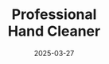 ---
type: product
layout: product
date: 2025-03-27
sitemap:
  priority: 1
  changefreq: "weekly"

# SEO metadata
seoTitleSuffix: "Industrial Strength Soap Near Me"
seoDescription: >-
  Get professional-grade hand cleaner from Nutcracker Pro in South Dakota. Tough on grease, gentle on hands with fast shipping for mechanics and dealerships.

# Page content
title: "Professional <br> **Hand Cleaner**"
titlePrefix: "South Dakota Auto Shop Supplies"
description: >-
  Nutcracker Pro offers heavy-duty Professional Hand Cleaner for South Dakota mechanics and dealerships. Tough on grime, gentle on skin with fast delivery.

# benefitsContent
benefitsImages:
  - image: /images/handcleaner/product-despencer.jpg
    alt: "Nutcracker Pro Hand Cleaner Dispenser in South Dakota"
  - image: /images/handcleaner/product-details.jpg
    alt: "Nutcracker Pro Hand Cleaner Variants for Auto Shops"

benefitsBlocks:
  - title: "South Dakota Mechanics Love It"
    text: >-
      Nutcracker Professional Hand Cleaner is a favorite among South Dakota mechanics. Its heavy-duty formula tackles automotive grease and oil, perfect for local shops and dealerships needing reliable supplies.
  - title: "Skin-Safe for Daily Use"
    text: >-
      This emollient-rich hand cleaner keeps hands soft even with frequent washing. Ideal for South Dakota technicians who need professional hand cleaner that won’t dry out skin during long shifts.
  - title: "Eco-Friendly Cleaning"
    text: >-
      Made with biodegradable walnut shells, this shop-grade hand cleaner is an eco-friendly choice for South Dakota auto shops. It delivers powerful cleaning without harsh chemicals.
  - title: "Versatile for All Trades"
    text: >-
      From oil to paint, Nutcracker Professional Hand Cleaner handles it all. South Dakota garages, body shops, and industrial sites trust it for top-tier cleaning power.
  - title: "Non-Greasy Finish"
    text: >-
      Unlike other soaps, this leaves no slippery residue. South Dakota mechanics can get back to work fast with clean, comfortable hands after using this hand cleaner.
  - title: "Cost-Saving Value"
    text: >-
      Super-concentrated for bulk use, this hand cleaner cuts restocking costs for South Dakota dealerships. A little goes a long way, saving money on mechanic supplies.
  - title: "Fast Shipping in South Dakota"
    text: >-
      Need auto shop supplies quick? Nutcracker Professional Hand Cleaner offers fast delivery across South Dakota, keeping your service bays stocked and ready.
  - title: "Heavy-Duty Performance"
    text: >-
      Built for tough jobs, this industrial-strength hand cleaner is perfect for South Dakota diesel mechanics and service centers handling the dirtiest tasks.
  - title: "Local Supply Reliability"
    text: >-
      Partner with a trusted mechanic supply distributor in South Dakota. Nutcracker ensures your shop has premium hand cleaner when you need it most.

# testimonials section
testimonials:
  items:
    - name: "Jake"
      text: >-
        This hand cleaner is awesome for my shop in South Dakota. Gets grease off quick, doesn’t dry my hands out, and the shipping’s fast. Best soap I’ve used!
    - name: "Tina"
      text: >-
        I run a dealership service center here. Nutcracker’s hand cleaner is tough on grime but easy on hands. My techs love it, and it’s a great value too.
    - name: "Sam"
      text: >-
        Been using this in my garage for months. Cleans oil and dirt fast, no greasy feel after. Perfect for mechanics like me in South Dakota.
    - name: "Lisa"
      text: >-
        My husband’s a diesel mechanic, and this soap’s a game-changer. Cuts through buildup easy, smells good, and keeps his hands from cracking. Love it!
    - name: "Pete"
      text: >-
        Works great in my auto shop. Gets paint and grease off without scrubbing hard. Fast delivery to South Dakota keeps us stocked up no problem.
    - name: "Kelly"
      text: >-
        I manage a service bay, and this hand cleaner’s top-notch. Tough enough for heavy use, gentle enough for daily washing. My crew swears by it.
    - name: "Randy"
      text: >-
        Best hand cleaner for my body shop. Cleans up quick, doesn’t leave my hands slippery, and the bulk size saves us cash. South Dakota proud!
    - name: "Maria"
      text: >-
        This soap’s a lifesaver in our shop. Cuts through grime fast, feels good on skin, and ships quick to South Dakota. Can’t ask for more!
    - name: "Tom"
      text: >-
        I’m a tech in Sioux Falls, and this cleaner’s the real deal. Tough on oil, easy on hands, and lasts forever. Beats anything else I’ve tried.

# FAQ section
faq:
  questions:
    - question: "What can Professional Hand Cleaner remove?"
      answer: >-
        Nutcracker Professional Hand Cleaner tackles grease, oil, ink, paint, tar, and glue. It’s a go-to for South Dakota mechanics and industrial workers needing heavy-duty cleaning.
    - question: "Is it safe for sensitive skin?"
      answer: >-
        Yes, it’s packed with conditioners to keep skin soft. South Dakota techs with sensitive hands can use it daily without irritation or dryness.
    - question: "Can it work beyond auto shops?"
      answer: >-
        Definitely. This versatile hand cleaner suits South Dakota construction sites, factories, and garages. It’s built for all tough jobs.
    - question: "Does it have fragrances or dyes?"
      answer: >-
        No, it’s dye-free and fragrance-free. South Dakota mechanics get a natural, safe clean with Nutcracker Professional Hand Cleaner.
    - question: "Why walnut shell scrubbers?"
      answer: >-
        They’re eco-friendly and gentle, unlike synthetic stuff. South Dakota shops love how they clean well without harming the environment or skin.
    - question: "How’s it better than harsh chemical soaps?"
      answer: >-
        It skips harsh chemicals, cutting dryness and health risks. South Dakota service centers save on staff care costs with this safer hand cleaner.
    - question: "How fast is shipping in South Dakota?"
      answer: >-
        Nutcracker offers fast delivery across South Dakota. Auto shops and dealerships get their mechanic supplies quick, keeping work on track.
    - question: "Is it good for bulk orders in South Dakota?"
      answer: >-
        Yes, its concentrated formula means less restocking. South Dakota dealerships and shops save big with wholesale Professional Hand Cleaner.

---